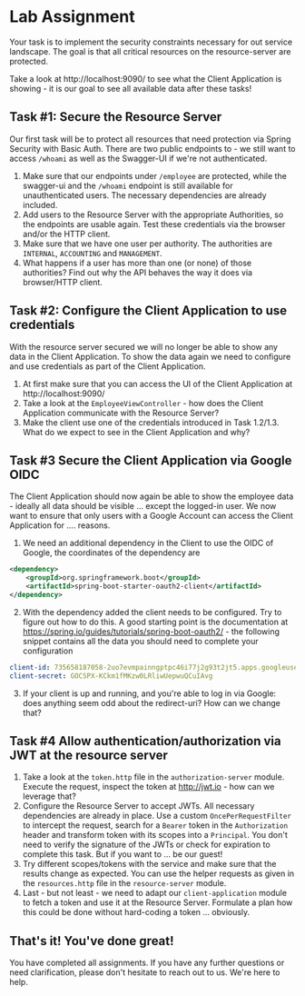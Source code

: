 # Lab Assignment

Your task is to implement the security constraints necessary for out service landscape. The goal is that all critical resources on the resource-server are protected.

Take a look at http://localhost:9090/ to see what the Client Application is showing - it is our goal to see all available data after these tasks!

## Task #1: Secure the Resource Server

Our first task will be to protect all resources that need protection via Spring Security with Basic Auth. There are two public endpoints to - we still want to access `/whoami` as well as the Swagger-UI if we're not authenticated. 

1. Make sure that our endpoints under `/employee` are protected, while the swagger-ui and the `/whoami` endpoint is still available for unauthenticated users. The necessary dependencies are already included.
2. Add users to the Resource Server with the appropriate Authorities, so the endpoints are usable again. Test these credentials via the browser and/or the HTTP client.
3. Make sure that we have one user per authority. The authorities are `INTERNAL`, `ACCOUNTING` and `MANAGEMENT`.
4. What happens if a user has more than one (or none) of those authorities? Find out why the API behaves the way it does via browser/HTTP client.

## Task #2: Configure the Client Application to use credentials

With the resource server secured we will no longer be able to show any data in the Client Application. To show the data again we need to configure and use credentials as part of the Client Application.

1. At first make sure that you can access the UI of the Client Application at http://localhost:9090/ 
2. Take a look at the `EmployeeViewController` - how does the Client Application communicate with the Resource Server? 
3. Make the client use one of the credentials introduced in Task 1.2/1.3. What do we expect to see in the Client Application and why?

## Task #3 Secure the Client Application via Google OIDC

The Client Application should now again be able to show the employee data - ideally all data should be visible ... except the logged-in user.  We now want to ensure that only users with a Google Account can access the Client Application for .... reasons. 

1. We need an additional dependency in the Client to use the OIDC of Google, the coordinates of the dependency are
```xml
<dependency>
    <groupId>org.springframework.boot</groupId>
    <artifactId>spring-boot-starter-oauth2-client</artifactId>
</dependency> 
```
2. With the dependency added the client needs to be configured. Try to figure out how to do this. A good starting point is the documentation at https://spring.io/guides/tutorials/spring-boot-oauth2/ - the following snippet contains all the data you should need to complete your configuration
```yaml
client-id: 735658187058-2uo7evmpainngptpc46i77j2g93t2jt5.apps.googleusercontent.com
client-secret: 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
```
3. If your client is up and running, and you're able to log in via Google: does anything seem odd about the redirect-uri? How can we change that?

## Task #4 Allow authentication/authorization via JWT at the resource server


1. Take a look at the `token.http` file in the `authorization-server` module. Execute the request, inspect the token at http://jwt.io - how can we leverage that?
2. Configure the Resource Server to accept JWTs. All necessary dependencies are already in place. Use a custom `OncePerRequestFilter` to intercept the request, search for a `Bearer` token in the `Authorization` header and transform token with its scopes into a `Principal`. You don't need to verify the signature of the JWTs or check for expiration to complete this task. But if you want to ... be our guest!
3. Try different scopes/tokens with the service and make sure that the results change as expected. You can use the helper requests as given in the `resources.http` file in the `resource-server` module.
4. Last - but not least - we need to adapt our `client-application` module to fetch a token and use it at the Resource Server. Formulate a plan how this could be done without hard-coding a token ... obviously.

## That's it! You've done great!

You have completed all assignments. If you have any further questions or need clarification, please don't hesitate to reach out to us. We're here to help.